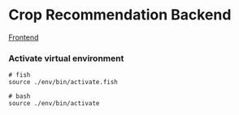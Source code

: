 # Crop Recommendation Backend

[Frontend](https://github.com/deon-gracias/crop-recommendation-frontend)

### Activate virtual environment

```
# fish
source ./env/bin/activate.fish

# bash
source ./env/bin/activate
```